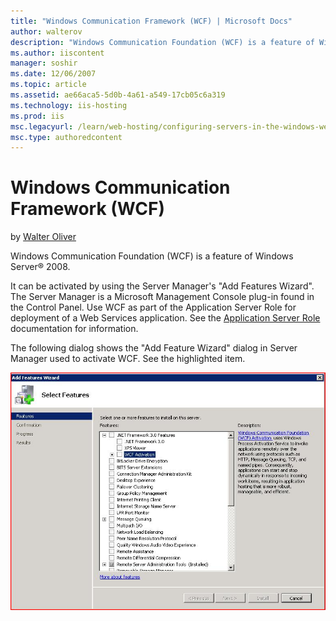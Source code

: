 ```yaml
---
title: "Windows Communication Framework (WCF) | Microsoft Docs"
author: walterov
description: "Windows Communication Foundation (WCF) is a feature of Windows Server ® 2008. It can be activated by using the Server Manager's 'Add Features Wizard'. The Se..."
ms.author: iiscontent
manager: soshir
ms.date: 12/06/2007
ms.topic: article
ms.assetid: ae66aca5-5d0b-4a61-a549-17cb05c6a319
ms.technology: iis-hosting
ms.prod: iis
msc.legacyurl: /learn/web-hosting/configuring-servers-in-the-windows-web-platform/windows-communication-framework-wcf
msc.type: authoredcontent
---
```

Windows Communication Framework (WCF)
====================
by [Walter Oliver](https://github.com/walterov)

Windows Communication Foundation (WCF) is a feature of Windows Server® 2008.

It can be activated by using the Server Manager's "Add Features Wizard". The Server Manager is a Microsoft Management Console plug-in found in the Control Panel. Use WCF as part of the Application Server Role for deployment of a Web Services application. See the [Application Server Role](http://technet2.microsoft.com/windowsserver2008/en/library/4b40220c-ae1e-494e-902a-1b41057661fa1033.mspx?mfr=true "Application Server Role") documentation for information.

The following dialog shows the "Add Feature Wizard" dialog in Server Manager used to activate WCF. See the highlighted item.

[![](windows-communication-framework-wcf/_static/image3.jpg)](windows-communication-framework-wcf/_static/image1.jpg)